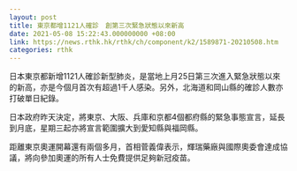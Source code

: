 ```yaml
---
layout: post
title: 東京都增1121人確診　創第三次緊急狀態以來新高
date: 2021-05-08 15:22:43.000000000 +08:00
link: https://news.rthk.hk/rthk/ch/component/k2/1589871-20210508.htm
categories: rthk
---
```


日本東京都新增1121人確診新型肺炎，是當地上月25日第三次進入緊急狀態以來的新高，亦是今個月首次有超過1千人感染。另外，北海道和岡山縣的確診人數亦打破單日紀錄。

日本政府昨天決定，將東京、大阪、兵庫和京都4個都府縣的緊急事態宣言，延長到月底，星期三起亦將宣言範圍擴大到愛知縣與福岡縣。

距離東京奧運開幕還有兩個多月，首相菅義偉表示，輝瑞藥廠與國際奧委會達成協議，將向參加奧運的所有人士免費提供足夠新冠疫苗。
